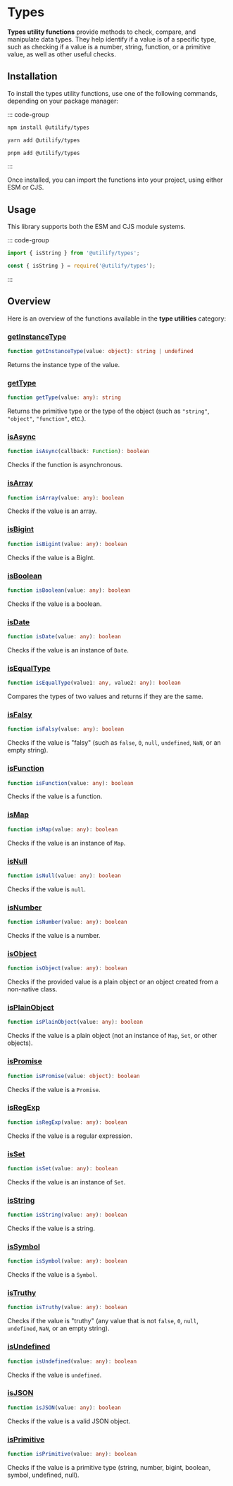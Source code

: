 # Types <Badge type="tip" text="1.0.3" />

**Types utility functions** provide methods to check, compare, and manipulate data types. They help identify if a value is of a specific type, such as checking if a value is a number, string, function, or a primitive value, as well as other useful checks.

## Installation

To install the types utility functions, use one of the following commands, depending on your package manager:

::: code-group
```bash [npm]
npm install @utilify/types
```

```bash [yarn]
yarn add @utilify/types
```

```bash [pnpm]
pnpm add @utilify/types
```
:::

Once installed, you can import the functions into your project, using either ESM or CJS.

## Usage

This library supports both the ESM and CJS module systems.

::: code-group

```typescript [esm]
import { isString } from '@utilify/types'; 
```

```javascript [cjs]
const { isString } = require('@utilify/types');  
```
:::

## Overview

Here is an overview of the functions available in the **type utilities** category:

### [getInstanceType](./getInstanceType.md)  
```typescript  
function getInstanceType(value: object): string | undefined 
```  
Returns the instance type of the value.

### [getType](./getType.md)  
```typescript  
function getType(value: any): string 
```  
Returns the primitive type or the type of the object (such as `"string"`, `"object"`, `"function"`, etc.).

### [isAsync](./isAsync.md)  
```typescript  
function isAsync(callback: Function): boolean
```  
Checks if the function is asynchronous.

### [isArray](./isArray.md)  
```typescript  
function isArray(value: any): boolean
```  
Checks if the value is an array.

### [isBigint](./isBigint.md)  
```typescript  
function isBigint(value: any): boolean  
```  
Checks if the value is a BigInt.

### [isBoolean](./isBoolean.md)  
```typescript  
function isBoolean(value: any): boolean  
```  
Checks if the value is a boolean.

### [isDate](./isDate.md)  
```typescript  
function isDate(value: any): boolean  
```  
Checks if the value is an instance of `Date`.

### [isEqualType](./isEqualType.md)  
```typescript  
function isEqualType(value1: any, value2: any): boolean  
```  
Compares the types of two values and returns if they are the same.

### [isFalsy](./isFalsy.md)  
```typescript  
function isFalsy(value: any): boolean  
```  
Checks if the value is "falsy" (such as `false`, `0`, `null`, `undefined`, `NaN`, or an empty string).

### [isFunction](./isFunction.md)  
```typescript  
function isFunction(value: any): boolean  
```  
Checks if the value is a function.

### [isMap](./isMap.md)  
```typescript  
function isMap(value: any): boolean  
```  
Checks if the value is an instance of `Map`.

### [isNull](./isNull.md)  
```typescript  
function isNull(value: any): boolean  
```  
Checks if the value is `null`.

### [isNumber](./isNumber.md)  
```typescript  
function isNumber(value: any): boolean  
```  
Checks if the value is a number.

### [isObject](./isObject.md)  
```typescript  
function isObject(value: any): boolean  
```  
Checks if the provided value is a plain object or an object created from a non-native class.

### [isPlainObject](./isPlainObject.md)  
```typescript  
function isPlainObject(value: any): boolean  
```  
Checks if the value is a plain object (not an instance of `Map`, `Set`, or other objects).

### [isPromise](./isPromise.md)  
```typescript  
function isPromise(value: object): boolean  
```  
Checks if the value is a `Promise`.

### [isRegExp](./isRegExp.md)  
```typescript  
function isRegExp(value: any): boolean  
```  
Checks if the value is a regular expression.

### [isSet](./isSet.md)  
```typescript  
function isSet(value: any): boolean  
```  
Checks if the value is an instance of `Set`.

### [isString](./isString.md)  
```typescript  
function isString(value: any): boolean  
```  
Checks if the value is a string.

### [isSymbol](./isSymbol.md)  
```typescript  
function isSymbol(value: any): boolean  
```  
Checks if the value is a `Symbol`.

### [isTruthy](./isTruthy.md)  
```typescript  
function isTruthy(value: any): boolean  
```  
Checks if the value is "truthy" (any value that is not `false`, `0`, `null`, `undefined`, `NaN`, or an empty string).

### [isUndefined](./isUndefined.md)  
```typescript  
function isUndefined(value: any): boolean  
```  
Checks if the value is `undefined`.

### [isJSON](./isJSON.md)  
```typescript  
function isJSON(value: any): boolean  
```  
Checks if the value is a valid JSON object.

### [isPrimitive](./isPrimitive.md)  
```typescript  
function isPrimitive(value: any): boolean  
```  
Checks if the value is a primitive type (string, number, bigint, boolean, symbol, undefined, null).
